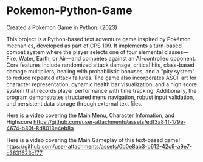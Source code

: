 # Pokemon-Python-Game
Created a Pokemon Game in Python. (2023)

This project is a Python-based text adventure game inspired by Pokémon mechanics, developed as part of CPS 109. It implements a turn-based combat system where the player selects one of four elemental classes—Fire, Water, Earth, or Air—and competes against an AI-controlled opponent. Core features include randomized attack damage, critical hits, class-based damage multipliers, healing with probabilistic bonuses, and a "pity system" to reduce repeated attack failures. The game also incorporates ASCII art for character representation, dynamic health bar visualization, and a high score system that records player performance with time tracking. Additionally, the program demonstrates structured menu navigation, robust input validation, and persistent data storage through external text files.


Here is a video covering the Main Menu, Character Infomation, and Highscore
https://github.com/user-attachments/assets/edf3a84f-179e-4674-b30f-8d8013e4eb8a

Here is a video covering the Main Gameplay of this text-based game!
https://github.com/user-attachments/assets/0b0e8ab3-b612-42c9-a9e7-c3631623cf77
